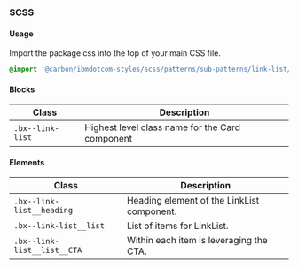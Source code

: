 ### SCSS

#### Usage

Import the package css into the top of your main CSS file.

```css
@import '@carbon/ibmdotcom-styles/scss/patterns/sub-patterns/link-list/index';
```

#### Blocks

| Class            | Description                                     |
| ---------------- | ----------------------------------------------- |
| `.bx--link-list` | Highest level class name for the Card component |

#### Elements

| Class                       | Description                                |
| --------------------------- | ------------------------------------------ |
| `.bx--link-list__heading`   | Heading element of the LinkList component. |
| `.bx--link-list__list`      | List of items for LinkList.                |
| `.bx--link-list__list__CTA` | Within each item is leveraging the CTA.    |
